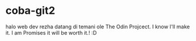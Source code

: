 # coba-git2
halo web dev rezha datang di temani ole The Odin Projcect. I know I'll make it. I am Promises it will be worth it.! :D